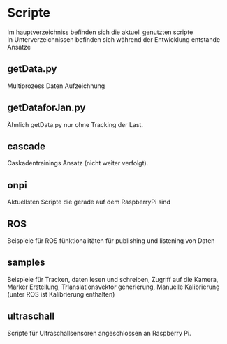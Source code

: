 # Scripte
Im hauptverzeichniss befinden sich die aktuell genutzten scripte  
In Unterverzeichnissen befinden sich während der Entwicklung entstande Ansätze
## getData.py
Multiprozess Daten Aufzeichnung
## getDataforJan.py
Ähnlich getData.py nur ohne Tracking der Last.
## cascade
Caskadentrainings Ansatz (nicht weiter verfolgt).
## onpi
Aktuellsten Scripte die gerade auf dem RaspberryPi sind
## ROS
Beispiele für ROS fünktionalitäten für publishing und listening von Daten
## samples
Beispiele für Tracken, daten lesen und schreiben, Zugriff auf die Kamera, Marker Erstellung, Trlanslationsvektor generierung, Manuelle Kalibrierung (unter ROS ist Kalibrierung enthalten)
## ultraschall
Scripte für Ultraschallsensoren angeschlossen an Raspberry Pi.
